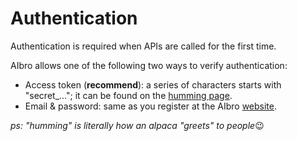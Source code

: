 # Authentication

Authentication is required when APIs are called for the first time.

AIbro allows one of the following two ways to verify authentication:

- Access token (**recommend**): a series of characters starts with "secret\_..."; it can be found on the [humming page](https://aipaca.ai/humming).
- Email & password: same as you register at the AIbro [website](https://aipaca.ai).

*ps: "humming" is literally how an alpaca "greets" to people*😉
